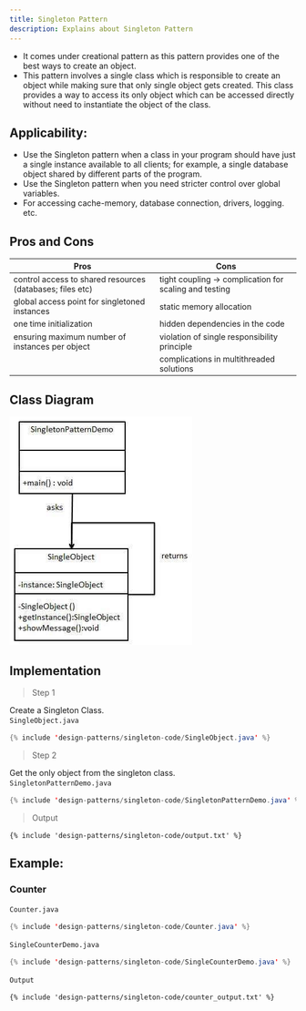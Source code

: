 ```yaml
---
title: Singleton Pattern
description: Explains about Singleton Pattern
---
```


- It comes under creational pattern as this pattern provides one of the best ways to create an object.
- This pattern involves a single class which is responsible to create an object while making sure that only single object gets created. 
  This class provides a way to access its only object which can be accessed directly without need to instantiate the object of the class.

## Applicability:
- Use the Singleton pattern when a class in your program should have just a single instance available to all clients; for example, a single database object shared by different parts of the program.
- Use the Singleton pattern when you need stricter control over global variables.
- For accessing cache-memory, database connection, drivers, logging. etc.


## Pros and Cons
| Pros                                                      |  Cons                                                   |
| --------------------------------------------------------- | ------------------------------------------------------- |
| control access to shared resources (databases; files etc) |  tight coupling -> complication for scaling and testing |
| global access point for singletoned instances             |  static memory allocation                               |
| one time initialization                                   |  hidden dependencies in the code                        |
| ensuring maximum number of instances per object           |  violation of single responsibility principle           |
|                                                           |  complications in multithreaded solutions               |

## Class Diagram
![Singleton Pattern](../assets/images/singleton.jpg)


## Implementation


> Step 1

Create a Singleton Class.  
`SingleObject.java`
```java
{% include 'design-patterns/singleton-code/SingleObject.java' %}
```

> Step 2

Get the only object from the singleton class.  
`SingletonPatternDemo.java`
```java
{% include 'design-patterns/singleton-code/SingletonPatternDemo.java' %}
```

> Output

```
{% include 'design-patterns/singleton-code/output.txt' %}
```


## Example:
### Counter

`Counter.java`
```java
{% include 'design-patterns/singleton-code/Counter.java' %}
```
`SingleCounterDemo.java`
```java
{% include 'design-patterns/singleton-code/SingleCounterDemo.java' %}
```

`Output`
```
{% include 'design-patterns/singleton-code/counter_output.txt' %}
```
